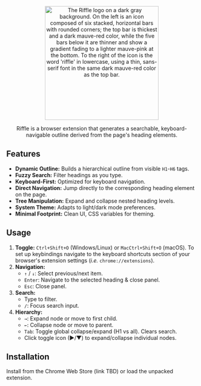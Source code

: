 
<p align="center"><img width="300" alt="The Riffle logo on a dark gray background. On the left is an icon composed of six stacked, horizontal bars with rounded corners; the top bar is thickest and a dark mauve-red color, while the five bars below it are thinner and show a gradient fading to a lighter mauve-pink at the bottom. To the right of the icon is the word 'riffle' in lowercase, using a thin, sans-serif font in the same dark mauve-red color as the top bar." src="https://niv.s-ul.eu/gbQ6Dkoy"></p>
<p align="center">Riffle is a browser extension that generates a searchable, keyboard-navigable outline derived from the page's heading elements. </p>

## Features

*   **Dynamic Outline:** Builds a hierarchical outline from visible `H1`-`H6` tags.
*   **Fuzzy Search:** Filter headings as you type.
*   **Keyboard-First:** Optimized for keyboard navigation.
*   **Direct Navigation:** Jump directly to the corresponding heading element on the page.
*   **Tree Manipulation:** Expand and collapse nested heading levels.
*   **System Theme:** Adapts to light/dark mode preferences.
*   **Minimal Footprint:** Clean UI, CSS variables for theming.

## Usage

1.  **Toggle:** `Ctrl+Shift+O` (Windows/Linux) or `MacCtrl+Shift+O` (macOS). To set up keybindings navigate to the keyboard shortcuts section of your browser's extension settings (*i.e.* `chrome://extensions`).
2.  **Navigation:**
    *   `↑` / `↓`: Select previous/next item.
    *   `Enter`: Navigate to the selected heading & close panel.
    *   `Esc`: Close panel.
3.  **Search:**
    *   Type to filter.
    *   `/`: Focus search input.
4.  **Hierarchy:**
    *   `→`: Expand node or move to first child.
    *   `←`: Collapse node or move to parent.
    *   `Tab`: Toggle global collapse/expand (H1 vs all). Clears search.
    *   Click toggle icon (▶/▼) to expand/collapse individual nodes.

## Installation

Install from the Chrome Web Store (link TBD) or load the unpacked extension.
